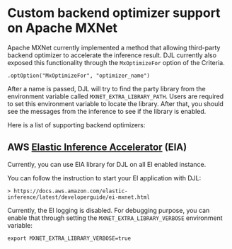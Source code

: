 # Custom backend optimizer support on Apache MXNet

Apache MXNet currently implemented a method that allowing third-party
backend optimizer to accelerate the inference result. DJL currently
also exposed this functionality through the `MxOptimizeFor` option
of the Criteria.

```
.optOption("MxOptimizeFor", "optimizer_name")
```

After a name is passed, DJL will try to find the party library from
 the environment variable called `MXNET_EXTRA_LIBRARY_PATH`. Users are required to
set this environment variable to locate the library.  After that, you should see the messages from the inference to see if the library is enabled.

Here is a list of supporting backend optimizers:

## AWS [Elastic Inference Accelerator](https://docs.aws.amazon.com/elastic-inference/latest/developerguide/what-is-ei.html) (EIA)

Currently, you can use EIA library for DJL on all EI enabled instance.

You can follow the instruction to start your EI application with DJL:

```
> https://docs.aws.amazon.com/elastic-inference/latest/developerguide/ei-mxnet.html
```

Currently, the EI logging is disabled. For debugging purpose, you can enable that through
setting the `MXNET_EXTRA_LIBRARY_VERBOSE` environment variable:

```
export MXNET_EXTRA_LIBRARY_VERBOSE=true
```
